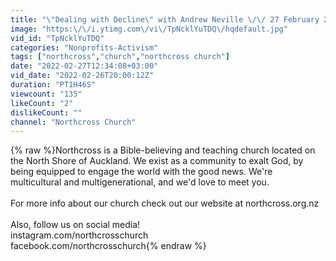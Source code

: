 ```yaml
---
title: "\"Dealing with Decline\" with Andrew Neville \/\/ 27 February 2022 Online Service"
image: "https:\/\/i.ytimg.com\/vi\/TpNcklYuTDQ\/hqdefault.jpg"
vid_id: "TpNcklYuTDQ"
categories: "Nonprofits-Activism"
tags: ["northcross","church","northcross church"]
date: "2022-02-27T12:34:08+03:00"
vid_date: "2022-02-26T20:00:12Z"
duration: "PT1H46S"
viewcount: "135"
likeCount: "2"
dislikeCount: ""
channel: "Northcross Church"
---
```

{% raw %}Northcross is a Bible-believing and teaching church located on the North Shore of Auckland. We exist as a community to exalt God, by being equipped to engage the world with the good news. We're multicultural and multigenerational, and we'd love to meet you.<br /><br />For more info about our church check out our website at northcross.org.nz<br /><br />Also, follow us on social media!<br />instagram.com/northcrosschurch<br />facebook.com/northcrosschurch{% endraw %}
